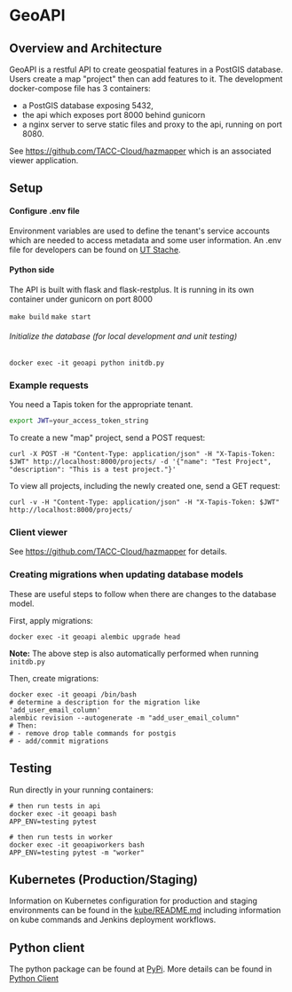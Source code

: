 # GeoAPI

## Overview and Architecture

GeoAPI is a restful API to create geospatial features in a PostGIS database. Users create a map "project" then
can add features to it. The development docker-compose file has 3 containers: 
* a PostGIS database exposing 5432, 
* the api which exposes port 8000 behind gunicorn
* a nginx server to serve static files and proxy to the api, running on port 8080.

See https://github.com/TACC-Cloud/hazmapper which is an associated viewer application.

## Setup

#### Configure .env file

Environment variables are used to define the tenant's service accounts which are needed to access metadata and some user
information. An .env file for developers can be found on [UT Stache](https://stache.utexas.edu/entry/892c730561534ed3b3d306dbf933455d).

#### Python side

The API is built with flask and flask-restplus. It is running in its own container
under gunicorn on port 8000

`make build`
`make start`

###### Initialize the database (for local development and unit testing)

`docker exec -it geoapi python initdb.py`

### Example requests

You need a Tapis token for the appropriate tenant.

```bash
export JWT=your_access_token_string
```

To create a new "map" project, send a POST request:

```
curl -X POST -H "Content-Type: application/json" -H "X-Tapis-Token: $JWT" http://localhost:8000/projects/ -d '{"name": "Test Project", "description": "This is a test project."}'
```

To view all projects, including the newly created one, send a GET request:

```
curl -v -H "Content-Type: application/json" -H "X-Tapis-Token: $JWT" http://localhost:8000/projects/
```


### Client viewer

See https://github.com/TACC-Cloud/hazmapper for details.

### Creating migrations when updating database models

These are useful steps to follow when there are changes to the database model.

First, apply migrations:

```
docker exec -it geoapi alembic upgrade head
```

**Note:** The above step is also automatically performed when running `initdb.py`

Then, create migrations:

```
docker exec -it geoapi /bin/bash
# determine a description for the migration like 'add_user_email_column'
alembic revision --autogenerate -m "add_user_email_column"
# Then:
# - remove drop table commands for postgis
# - add/commit migrations
```

## Testing

Run directly in your running containers:
```
# then run tests in api
docker exec -it geoapi bash
APP_ENV=testing pytest

# then run tests in worker
docker exec -it geoapiworkers bash
APP_ENV=testing pytest -m "worker"
```

## Kubernetes (Production/Staging)

Information on Kubernetes configuration for production and staging environments can be found in the [kube/README.md](kube/README.md) including information
on kube commands and Jenkins deployment workflows.


## Python client

The python package can be found at [PyPi](https://pypi.org/project/geoapi-client/).  More details can be found in [Python Client](./PYTHON_CLIENT.md)